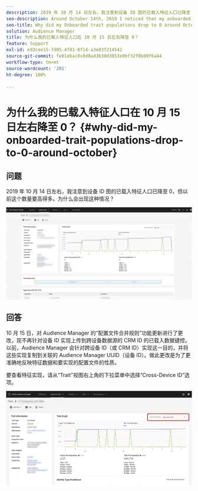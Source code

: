 ```yaml
---
description: 2019 年 10 月 14 日左右，我注意到设备 ID 图的已载入特征人口已降至 0，但以前这个数量要高得多。
seo-description: Around October 14th, 2019 I noticed that my onboarded trait populations for the Device ID graph have dropped to 0, where previously they were much higher.
seo-title: Why did my Onboarded trait populations drop to 0 around October 15th?
solution: Audience Manager
title: 为什么我的已载入特征人口在 10 月 15 日左右降至 0？
feature: Support
exl-id: e93cee15-7d05-4f81-8f14-a3e03f214542
source-git-commit: fe01ebac8c0d0ad3630d3853e0bf32f0b00f6a44
workflow-type: tm+mt
source-wordcount: '201'
ht-degree: 100%

---
```


# 为什么我的已载入特征人口在 10 月 15 日左右降至 0？ {#why-did-my-onboarded-trait-populations-drop-to-0-around-october}

## 问题

2019 年 10 月 14 日左右，我注意到设备 ID 图的已载入特征人口已降至 0，但以前这个数量要高得多。为什么会出现这种情况？

![设备 ID 数量下降的图像](assets/device_id_populationdrop.png)

## 回答

10 月 15 日，对 Audience Manager 的“配置文件合并规则”功能更新进行了更改，现不再针对设备 ID 实现上传到跨设备数据源的 CRM ID 的已载入数据键控。以前，Audience Manager 会针对跨设备 ID（或 CRM ID）实现这一目的，并将这些实现复制到关联的 Audience Manager UUID（设备 ID）。做此更改是为了更准确地反映特征数据和要实现的配置文件的性质。

要查看特征实现，请从“Trait”视图右上角的下拉菜单中选择“Cross-Device ID”选项。

![通过跨设备 ID 查看实现](assets/deviceid-crossdevice.png)
